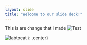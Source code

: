 ```yaml
---
layout: slide
title: "Welcome to our slide deck!"
---
```


This is are change that i made
![Test](https://i.cbc.ca/1.5359228.1577206958!/fileImage/httpImage/image.jpg_gen/derivatives/16x9_940/smudge-the-viral-cat.jpg)

![labtocat](https://octodex.github.com/images/labtocat.png)
{: .center}
